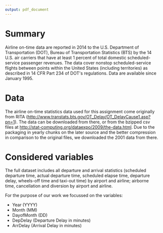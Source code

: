 ```yaml
---
output: pdf_document
---
```


# Summary

Airline on-time data are reported in 2014 to the U.S. Department of Transportation (DOT), Bureau of Transportation Statistics (BTS) by the 14 U.S. air carriers that have at least 1 percent of total domestic scheduled-service passenger revenues. The data cover nonstop scheduled-service flights between points within the United States (including territories) as described in 14 CFR Part 234 of DOT's regulations. Data are available since January 1995. 

# Data

The airline on-time statistics data used for this assignment come originally from RITA (http://www.transtats.bts.gov/OT_Delay/OT_DelayCause1.asp?pn=1). The data can be downloaded from there, or from the bzipped csv files at http://stat-computing.org/dataexpo/2009/the-data.html. Due to the packaging in yearly chunks on the later source and the better compression in comparison to the original files, we downloaded the 2001 data from there.

# Considered variables

The full dataset includes all departure and arrival statistics (scheduled departure time, actual departure time, scheduled elapse time, departure delay, wheels-off time and taxi-out time) by airport and airline; airborne time, cancellation and diversion by airport and airline.

For the purpose of our work we focussed on the variables:

* Year (YYYY)
* Month (MM)
* DayofMonth (DD)
* DepDelay (Departure Delay in minutes)
* ArrDelay (Arrival Delay in minutes)


